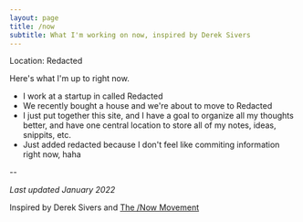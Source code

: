 ```yaml
---
layout: page
title: /now
subtitle: What I'm working on now, inspired by Derek Sivers
---
```


Location: Redacted

Here's what I'm up to right now.

- I work at a startup in called Redacted
- We recently bought a house and we're about to move to Redacted
- I just put together this site, and I have a goal to organize all my thoughts better, and have one central location to store all of my notes, ideas, snippits, etc.
- Just added redacted because I don't feel like commiting information right now, haha

--   

*Last updated January 2022*

Inspired by Derek Sivers and <a href="https://sivers.org/nowff">The /Now Movement</a>